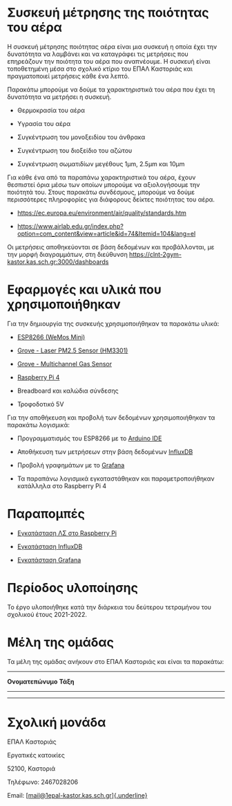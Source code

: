 # Συσκευή μέτρησης της ποιότητας του αέρα

Η συσκευή μέτρησης ποιότητας αέρα είναι μια συσκευή η οποία έχει την
δυνατότητα να λαμβάνει και να καταγράφει τις μετρήσεις που επηρεάζουν
την ποιότητα του αέρα που αναπνέουμε. Η συσκευή είναι τοποθετημένη μέσα
στο σχολικό κτίριο του ΕΠΑΛ Καστοριάς και πραγματοποιεί μετρήσεις κάθε
ένα λεπτό.

Παρακάτω μπορούμε να δούμε τα χαρακτηριστικά του αέρα που έχει τη
δυνατότητα να μετρήσει η συσκευή.

-   Θερμοκρασία του αέρα

-   Υγρασία του αέρα

-   Συγκέντρωση του μονοξειδίου του άνθρακα

-   Συγκέντρωση του διοξείδιο του αζώτου

-   Συγκέντρωση σωματιδίων μεγέθους 1μm, 2.5μm και 10μm

Για κάθε ένα από τα παραπάνω χαρακτηριστικά του αέρα, έχουν θεσπιστεί
όρια μέσω των οποίων μπορούμε να αξιολογήσουμε την ποιότητά του. Στους
παρακάτω συνδέσμους, μπορούμε να δούμε περισσότερες πληροφορίες για
διάφορους δείκτες ποιότητας του αέρα.

-   https://ec.europa.eu/environment/air/quality/standards.htm

-   https://www.airlab.edu.gr/index.php?option=com_content&view=article&id=74&Itemid=104&lang=el

Οι μετρήσεις αποθηκεύονται σε βάση δεδομένων και προβάλλονται, με την
μορφή διαγραμμάτων, στη διεύθυνση
<https://clnt-2gym-kastor.kas.sch.gr:3000/dashboards>

# Εφαρμογές και υλικά που χρησιμοποιήθηκαν

Για την δημιουργία της συσκευής χρησιμοποιήθηκαν τα παρακάτω υλικά:

-   [ESP8266 (WeMos
    Mini)](https://www.wemos.cc/en/latest/d1/d1_mini.html)

-   [Grove - Laser PM2.5 Sensor
    (HM3301)](https://wiki.seeedstudio.com/Grove-Laser_PM2.5_Sensor-HM3301/)

-   [Grove - Multichannel Gas
    Sensor](https://wiki.seeedstudio.com/Grove-Multichannel_Gas_Sensor/)

-   [Raspberry Pi
    4](https://www.raspberrypi.com/products/raspberry-pi-4-model-b/)

-   Breadboard και καλώδια σύνδεσης

-   Τροφοδοτικό 5V

Για την αποθήκευση και προβολή των δεδομένων χρησιμοποιήθηκαν τα
παρακάτω λογισμικά:

-   Προγραμματισμός του ESP8266 με το [Arduino IDE](Arduino%20IDE)

-   Αποθήκευση των μετρήσεων στην βάση δεδομένων
    [InfluxDB](https://www.influxdata.com/)

-   Προβολή γραφημάτων με το [Grafana](https://grafana.com/)

-   Τα παραπάνω λογισμικά εγκαταστάθηκαν και παραμετροποιήθηκαν
    κατάλληλα στο Raspberry Pi 4

# Παραπομπές

-   [Εγκατάσταση ΛΣ στο Raspberry
    Pi](https://ubuntu.com/tutorials/how-to-install-ubuntu-on-your-raspberry-pi#1-overview)

-   [Εγκατάσταση
    InfluxDB](https://docs.influxdata.com/influxdb/v1.8/introduction/install/)

-   [Εγκατάσταση
    Grafana](https://grafana.com/docs/grafana/latest/installation/debian/)

# Περίοδος υλοποίησης

Το έργο υλοποιήθηκε κατά την διάρκεια του δεύτερου τετραμήνου του
σχολικού έτους 2021-2022.

# Μέλη της ομάδας

Τα μέλη της ομάδας ανήκουν στο ΕΠΑΛ Καστοριάς και είναι τα παρακάτω:

  -----------------------------------------------------------------------
  **Ονοματεπώνυμο**                   **Τάξη**
  ----------------------------------- -----------------------------------
                                      

                                      

                                      

                                      
  -----------------------------------------------------------------------

# Σχολική μονάδα

ΕΠΑΛ Καστοριάς

Εργατικές κατοικίες

52100, Καστοριά

Τηλέφωνο: 2467028206

Email:
[[mail@1epal-kastor.kas.sch.gr]{.underline}](https://github.com/ththemelis/epal-airquality/blob/main/mail@1epal-kastor.kas.sch.gr)

